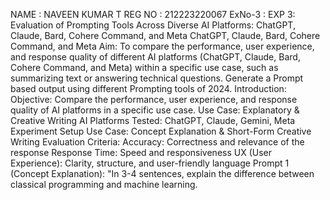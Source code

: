 NAME : NAVEEN KUMAR T
REG NO : 212223220067
ExNo-3 : EXP 3: Evaluation of Prompting Tools Across Diverse AI Platforms:
ChatGPT, Claude, Bard, Cohere Command, and Meta
ChatGPT, Claude, Bard, Cohere Command, and Meta
Aim:
To compare the performance, user experience, and response quality of different AI
platforms (ChatGPT, Claude, Bard, Cohere Command, and Meta) within a specific use
case, such as summarizing text or answering technical questions. Generate a Prompt
based output using different Prompting tools of 2024.
Introduction:
Objective: Compare the performance, user experience, and response quality of AI
platforms in a specific use case.
Use Case: Explanatory & Creative Writing
AI Platforms Tested: ChatGPT, Claude, Gemini, Meta
Experiment Setup
Use Case: Concept Explanation & Short-Form Creative Writing
Evaluation Criteria:
Accuracy: Correctness and relevance of the response
Response Time: Speed and responsiveness
UX (User Experience): Clarity, structure, and user-friendly language
Prompt 1 (Concept Explanation):
"In 3-4 sentences, explain the difference between classical programming and machine
learning.
